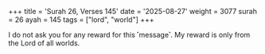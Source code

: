 +++
title = 'Surah 26, Verses 145'
date = '2025-08-27'
weight = 3077
surah = 26
ayah = 145
tags = ["lord", "world"]
+++

I do not ask you for any reward for this ˹message˺. My reward is only from the Lord of all worlds.